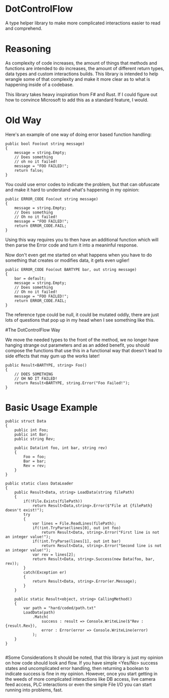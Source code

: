 # DotControlFlow
A type helper library to make more complicated interactions easier to read and comprehend.
# Reasoning
As complexity of code increases, the amount of things that methods and 
functions are intended to do increases, the amount of different return types,
data types and custom interactions builds. This library is intended to help
wrangle some of that complexity and make it more clear as to what is happening
inside of a codebase.

This library takes heavy inspiration from F# and Rust. If I could figure
out how to convince Microsoft to add this as a standard feature, I would.

# Old Way

Here's an example of one way of doing error based function handling:

```
public bool Foo(out string message)
{
    message = string.Empty;
    // Does something
    // oh no it failed!
    message = "FOO FAILED!";
    return false;
}
```
You could use error codes to indicate the problem, but that can obfuscate
and make it hard to understand what's happening in my opinion:

```
public ERROR_CODE Foo(out string message)
{
    message = string.Empty;
    // Does something
    // Oh no it failed!
    message = "FOO FAILED!";
    return ERROR_CODE.FAIL;
}
```

Using this way requires you to then have an additional function which will then
parse the Error code and turn it into a meaninful response.

Now don't even get me started on what happens when you have to do something
that creates or modifies data, it gets even uglier!

```
public ERROR_CODE Foo(out BARTYPE bar, out string message)
{
    bar = default;
    message = string.Empty;
    // Does something
    // Oh no it failed!
    message = "FOO FAILED!";
    return ERROR_CODE.FAIL;
}
```

The reference type could be null, it could be mutated oddly, there are just
lots of questions that pop up in my head when I see something like this.

#The DotControlFlow Way

We move the needed types to the front of the method, we no longer have
hanging strange out parameters and as an added benefit, you should compose
the functions that use this in a functional way that doesn't lead to side
effects that may gum up the works later!

```
public Result<BARTYPE, string> Foo()
{
    // DOES SOMETHING
    // OH NO IT FAILED!
    return Result<BARTYPE, string.Error("Foo Failed!");
}
```

# Basic Usage Example

```
public struct Data
{
    public int Foo;
    public int Bar;
    public string Rev;
    
    public Data(int foo, int bar, string rev)
    {
        Foo = foo;
        Bar = bar;
        Rev = rev;
    }
}

public static class DataLoader 
{
    public Result<Data, string> LoadData(string filePath)
    {
        if(!File.Exists(filePath))
            return Result<Data,string>.Error($"File at {filePath} doesn't exist!");
        try
        {
            var lines = File.ReadLines(filePath);
            if(!int.TryParse(lines[0], out int foo)
                return Result<Data, string>.Error("First line is not an integer value!");
            if(!int.TryParse(lines[1], out int bar)
                return Result<Data, string>.Error("Second line is not an integer value!");
            var rev = lines[2];
            return Result<Data, string>.Success(new Data(foo, bar, rev));
        }
        catch(Exception er)
        {
            return Result<Data, string>.Error(er.Message);
        }
    }
    
    public static Result<object, string> CallingMethod()
    {
        var path = "hard/coded/path.txt"
        LoadData(path)
            .Match( 
                success : result => Console.WriteLine($"Rev : {result.Rev}),
                error : Error(error => Console.WriteLine(error)
            );
    }
}


```

#Some Considerations
It should be noted, that this library is just my opinion on how code should 
look and flow. If you have simple <Yes/No> success states and uncomplicated
error handling, then returning a boolean to indicate success is fine in my
opinion. However, once you start getting in the weeds of more complicated interactions
like DB access, live camera feed access, PLC interactions or even the simple
File I/O you can start running into problems, fast.
